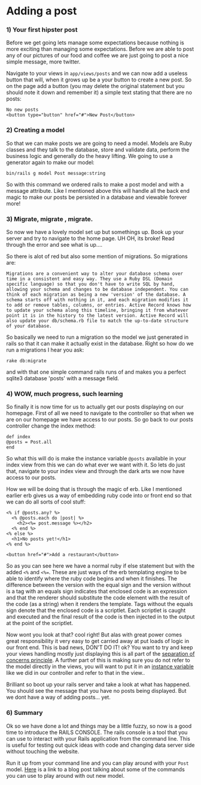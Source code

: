 # Adding a post

### 1) Your first hipster post

Before we get going lets manage some expectations because nothing is more exciting than managing some expectations. Before we are able to post any of our pictures of our food and coffee we are just going to post a nice simple message, more twitter.

Navigate to your views in `app/views/posts` and we can now add a useless button that will, when it grows up be a your button to create a new post. So on the page add a button (you may delete the original statement but you should note it down and remember it) a simple text stating that there are no posts:

```
No new posts
<button type="button" href="#">New Post</button>
```

### 2) Creating a model

So that we can make posts we are going to need a model. Models are Ruby classes and they talk to the database, store and validate data, perform the business logic and generally do the heavy lifting. We going to use a generator again to make our model:

```
bin/rails g model Post message:string
```

So with this command we ordered rails to make a post model and with a message attribute. Like  I mentioned above this will handle all the back end magic to make our posts be persisted in a database and viewable forever more!

### 3) Migrate, migrate , migrate.

So now we have a lovely model set up but somethings up. Book up your server and try to navigate to the home page. UH OH, its broke! Read through the error and see what is up....

So there is alot of red but also some mention of migrations. So migrations are:

```
Migrations are a convenient way to alter your database schema over time in a consistent and easy way. They use a Ruby DSL (Domain specific language) so that you don't have to write SQL by hand, allowing your schema and changes to be database independent. You can think of each migration as being a new 'version' of the database. A schema starts off with nothing in it, and each migration modifies it to add or remove tables, columns, or entries. Active Record knows how to update your schema along this timeline, bringing it from whatever point it is in the history to the latest version. Active Record will also update your db/schema.rb file to match the up-to-date structure of your database.
```

So basically we need to run a migration so the model we just generated in rails so that it can make it actually exist in the database. Right so how do we run a migrations I hear you ask:

```
rake db:migrate
```

and with that one simple command rails runs of and makes you a perfect sqlite3 database 'posts' with a message field.

### 4) WOW, much progress, such learning

So finally it is now time for us to actually get our posts displaying on our homepage. First of all we need to navigate to the controller so that when we are on our homepage we have access to our posts. So go back to our posts controller change the index method:

```
def index
@posts = Post.all
end
```

So what this will do is make the instance variable `@posts` available in your index view from this we can do what ever we want with it. So lets do just that, navigate to your index view and through the dark arts we now have access to our posts.

How we will be doing that is through the magic of erb. Like I mentioned earlier erb gives us a way of embedding ruby code into or front end so that we can do all sorts of cool stuff:

```
<% if @posts.any? %>
  <% @posts.each do |post| %>
    <h2><%= post.message %></h2>
  <% end %>
<% else %>
  <h1>No posts yet!</h1>
<% end %>

<button href="#">Add a restaurant</button>
```
So as you can see here we have a normal ruby if else statement but with the added `<%` and `<%=`. These are just ways of the erb templating engine to be able to identify where the ruby code begins and when it finishes. The difference between the version with the equal sign and the version without is a tag with an equals sign indicates that enclosed code is an expression and that the renderer should substitute the code element with the result of the code (as a string) when it renders the template. Tags without the equals sign denote that the enclosed code is a scriptlet. Each scriptlet is caught and executed and the final result of the code is then injected in to the output at the point of the scriptlet.

Now wont you look at that? cool right! But alas with great power comes great responsibility it very easy to get carried away at put loads of logic in our front end. This is bad news, DON'T DO IT! ok? You want to try and keep your views handling mostly just displaying this is all part of the [separation of concerns principle](http://deviq.com/separation-of-concerns/). A further part of this is making sure you do not refer to the model directly in the views, you will want to put it in an [instance variable](http://www.rubyist.net/~slagell/ruby/instancevars.html) like we did in our controller and refer to that in the view..

Brilliant so boot up your rails server and take a look at what has happened. You should see the message that you have no posts being displayed. But we dont have a way of adding posts... yet.

### 6) Summary

Ok so we have done a lot and things may be a little fuzzy, so now is a good time to introduce the RAILS CONSOLE. The rails console is a tool that you can use to interact with your Rails application from the command line. This is useful for testing out quick ideas with code and changing data server side without touching the website.

Run it up from your command line and you can play around with your `Post` model.  [Here](http://www.giantflyingsaucer.com/blog/?p=1891) is a link to a blog post talking about some of the commands you can use to play around with out new model.
